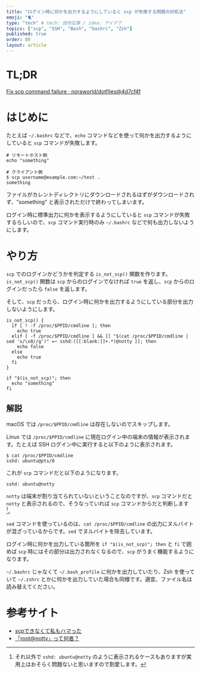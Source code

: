 ```yaml
---
title: "ログイン時に何かを出力するようにしていると scp が失敗する問題の対処法"
emoji: "🐈"
type: "tech" # tech: 技術記事 / idea: アイデア
topics: ["scp", "SSH", "Bash", "bashrc", "Zsh"]
published: true
order: 80
layout: article
---
```


# TL;DR
[Fix scp command failure · noraworld/dotfiles@4d7cf4f](https://github.com/noraworld/dotfiles/commit/4d7cf4ff1e8dbdeb09b0e5973a2edf96e7f86c4b)

# はじめに
たとえば `~/.bashrc` などで、`echo` コマンドなどを使って何かを出力するようにしていると `scp` コマンドが失敗します。

```bash:~/.bashrc
# リモートホスト側
echo "something"
```

```shell
# クライアント側
$ scp username@example.com:~/test .
something
```

ファイルがカレントディレクトリにダウンロードされるはずがダウンロードされず、"something" と表示されただけで終わってしまいます。

ログイン時に標準出力に何かを表示するようにしていると `scp` コマンドが失敗するらしいので、`scp` コマンド実行時のみ `~/.bashrc` などで何も出力しないようにします。

# やり方
`scp` でのログインかどうかを判定する `is_not_scp()` 関数を作ります。`is_not_scp()` 関数は `scp` からのログインでなければ `true` を返し、`scp` からのログインだったら `false` を返します。

そして、`scp` だったら、ログイン時に何かを出力するようにしている部分を出力しないようにします。

```bash:~/.bashrc
is_not_scp() {
  if [ ! -f /proc/$PPID/cmdline ]; then
    echo true
  elif [ -f /proc/$PPID/cmdline ] && [[ "$(cat /proc/$PPID/cmdline | sed 's/\x0//g')" =~ sshd:([[:blank:]]+.*)@notty ]]; then
    echo false
  else
    echo true
  fi
}

if "$(is_not_scp)"; then
  echo "something"
fi
```

## 解説
macOS では `/proc/$PPID/cmdline` は存在しないのでスキップします。

Linux では `/proc/$PPID/cmdline` に現在ログイン中の端末の情報が表示されます。たとえば SSH ログイン中に実行すると以下のように表示されます。

```shell
$ cat /proc/$PPID/cmdline
sshd: ubuntu@pts/0
```

これが `scp` コマンドだと以下のようになります。

```shell
sshd: ubuntu@notty
```

`notty` は端末が割り当てられていないということなのですが、`scp` コマンドだと `notty` と表示されるので、そうなっていれば `scp` コマンドからだと判断します[^1]。

[^1]: それ以外で `sshd: ubuntu@notty` のように表示されるケースもありますが実用上はおそらく問題ないと思いますので割愛します。

`sed` コマンドを使っているのは、`cat /proc/$PPID/cmdline` の出力にヌルバイトが混ざっているからです。`sed` でヌルバイトを除去しています。

ログイン時に何かを出力している箇所を `if "$(is_not_scp)"; then` と `fi` で囲めば `scp` 時にはその部分は出力されなくなるので、`scp` がうまく機能するようになります。

`~/.bashrc` じゃなくて `~/.bash_profile` に何かを出力していたり、Zsh を使っていて `~/.zshrc` とかに何かを出力していた場合も同様です。適宜、ファイル名は読み替えてください。

# 参考サイト
- [scpできなくて私もハマった](https://engineer-log.net/index.php/2017/05/26/post-2490/)
- [「root@notty」って何者？](https://meteoricstream.com/tips_detail/88.html)
